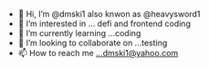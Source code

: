 - 👋 Hi, I’m @dmski1 also knwon as @heavysword1
- 👀 I’m interested in ... defi and frontend coding
- 🌱 I’m currently learning ...coding
- 💞️ I’m looking to collaborate on ...testing
- 📫 How to reach me ...dmski1@yahoo.com

<!---
heavysword1/heavysword1 is a ✨ special ✨ repository because its `README.md` (this file) appears on your GitHub profile.
You can click the Preview link to take a look at your changes.
--->
